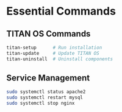 # Essential Commands

## TITAN OS Commands
```bash
titan-setup      # Run installation
titan-update     # Update TITAN OS
titan-uninstall  # Uninstall components
```

## Service Management
```bash
sudo systemctl status apache2
sudo systemctl restart mysql
sudo systemctl stop nginx
```
